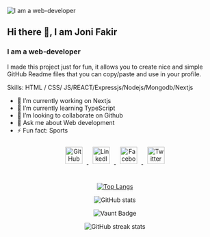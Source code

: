 ![I am a web-developer](https://i.ibb.co.com/QFq1GPnD/Screenshot-2025-02-05-074854.png)
## Hi there 👋, I am Joni Fakir
### I am a web-developer


I made this project just for fun, it allows you to create nice and simple GitHub Readme files that you can copy/paste and use in your profile.

Skills:  HTML / CSS/ JS/REACT/Expressjs/Nodejs/Mongodb/Nextjs

- 🔭 I’m currently working on Nextjs 
- 🌱 I’m currently learning TypeScript 
- 👯 I’m looking to collaborate on Github 
- 💬 Ask me about Web development 
- ⚡ Fun fact: Sports 


<div align="center" >

<a href="https://github.com/johhny47">
    <img src="https://cdn.jsdelivr.net/npm/simple-icons@3.0.1/icons/github.svg" alt="GitHub" height="40" style="margin: 10px;">
</a>
<a href="https://www.linkedin.com/in/joni-fakir-50803b344/">
    <img src="https://cdn.jsdelivr.net/npm/simple-icons@3.0.1/icons/linkedin.svg" alt="LinkedIn" height="40" style="margin: 10px;">
</a>
<a href="https://www.facebook.com/md.johnny.526">
    <img src="https://cdn.jsdelivr.net/npm/simple-icons@3.0.1/icons/facebook.svg" alt="Facebook" height="40" style="margin: 10px;">
</a>
<a href="https://twitter.com/mdjohnny063">
    <img src="https://cdn.jsdelivr.net/npm/simple-icons@3.0.1/icons/twitter.svg" alt="Twitter" height="40" style="margin: 10px;">
</a>

</div>



<div align="center" style="padding-top: 20px;">

[![Top Langs](https://github-readme-stats.vercel.app/api/top-langs/?username=johhny47)](https://github.com/anuraghazra/github-readme-stats)  

![GitHub stats](https://github-readme-stats.vercel.app/api?username=johhny47&show_icons=true&count_private=true)  

![Vaunt Badge](https://api.vaunt.dev/v1/github/entities/johhny47/contributions?format=svg&private=true)  

![GitHub streak stats](https://streak-stats.demolab.com/?user=johhny47)  

</div>


